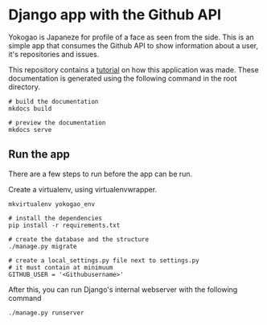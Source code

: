 # Django app with the Github API

Yokogao is Japaneze for profile of a face as seen from the side.
This is an simple app that consumes the Github API to show information
about a user, it's repositories and issues.

This repository contains a [tutorial](tutorial/part_1) on how this application was made.
These documentation is generated using the following command in the
root directory.
```
# build the documentation
mkdocs build

# preview the documentation
mkdocs serve
```
## Run the app

There are a few steps to run before the app can be run.

Create a virtualenv, using virtualenvwrapper.
```
mkvirtualenv yokogao_env

# install the dependencies
pip install -r requirements.txt

# create the database and the structure
./manage.py migrate

# create a local_settings.py file next to settings.py
# it must contain at minimuum
GITHUB_USER = '<Githubusername>'
```

After this, you can run Django's internal webserver with the following
command
```
./manage.py runserver
```

